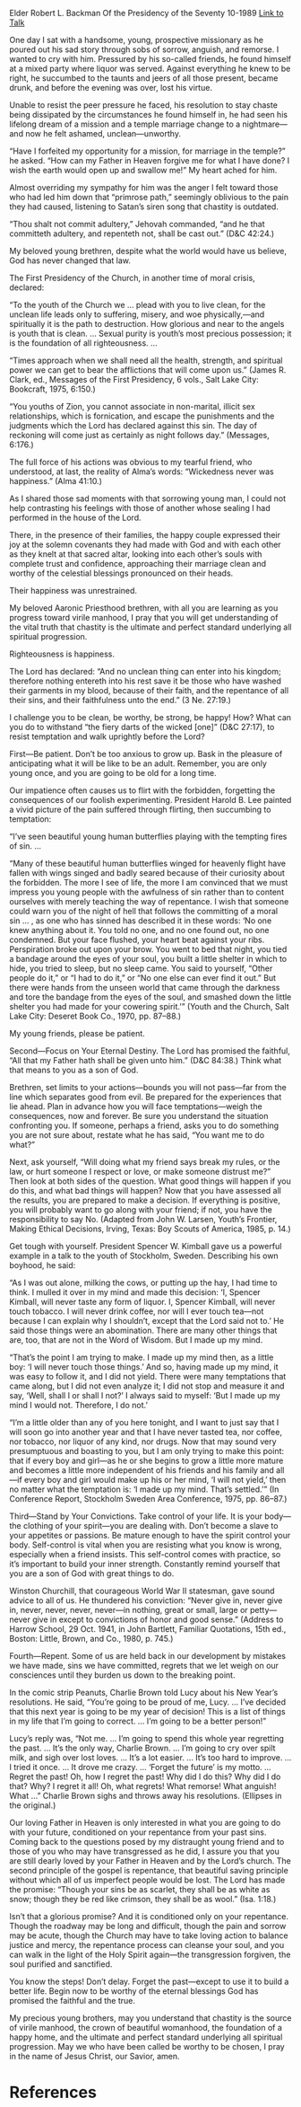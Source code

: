 Elder Robert L. Backman
Of the Presidency of the Seventy
10-1989
[Link to Talk](https://www.churchofjesuschrist.org/study/general-conference/1989/10/chastity-the-source-of-true-manhood?lang=eng)

One day I sat with a handsome, young, prospective missionary as he poured out his sad story through sobs of sorrow, anguish, and remorse. I wanted to cry with him. Pressured by his so-called friends, he found himself at a mixed party where liquor was served. Against everything he knew to be right, he succumbed to the taunts and jeers of all those present, became drunk, and before the evening was over, lost his virtue.

Unable to resist the peer pressure he faced, his resolution to stay chaste being dissipated by the circumstances he found himself in, he had seen his lifelong dream of a mission and a temple marriage change to a nightmare—and now he felt ashamed, unclean—unworthy.

“Have I forfeited my opportunity for a mission, for marriage in the temple?” he asked. “How can my Father in Heaven forgive me for what I have done? I wish the earth would open up and swallow me!” My heart ached for him.

Almost overriding my sympathy for him was the anger I felt toward those who had led him down that “primrose path,” seemingly oblivious to the pain they had caused, listening to Satan’s siren song that chastity is outdated.

“Thou shalt not commit adultery,” Jehovah commanded, “and he that committeth adultery, and repenteth not, shall be cast out.” (D&C 42:24.)

My beloved young brethren, despite what the world would have us believe, God has never changed that law.

The First Presidency of the Church, in another time of moral crisis, declared:

“To the youth of the Church we … plead with you to live clean, for the unclean life leads only to suffering, misery, and woe physically,—and spiritually it is the path to destruction. How glorious and near to the angels is youth that is clean. … Sexual purity is youth’s most precious possession; it is the foundation of all righteousness. …

“Times approach when we shall need all the health, strength, and spiritual power we can get to bear the afflictions that will come upon us.” (James R. Clark, ed., Messages of the First Presidency, 6 vols., Salt Lake City: Bookcraft, 1975, 6:150.)

“You youths of Zion, you cannot associate in non-marital, illicit sex relationships, which is fornication, and escape the punishments and the judgments which the Lord has declared against this sin. The day of reckoning will come just as certainly as night follows day.” (Messages, 6:176.)

The full force of his actions was obvious to my tearful friend, who understood, at last, the reality of Alma’s words: “Wickedness never was happiness.” (Alma 41:10.)

As I shared those sad moments with that sorrowing young man, I could not help contrasting his feelings with those of another whose sealing I had performed in the house of the Lord.

There, in the presence of their families, the happy couple expressed their joy at the solemn covenants they had made with God and with each other as they knelt at that sacred altar, looking into each other’s souls with complete trust and confidence, approaching their marriage clean and worthy of the celestial blessings pronounced on their heads.

Their happiness was unrestrained.

My beloved Aaronic Priesthood brethren, with all you are learning as you progress toward virile manhood, I pray that you will get understanding of the vital truth that chastity is the ultimate and perfect standard underlying all spiritual progression.

Righteousness is happiness.

The Lord has declared: “And no unclean thing can enter into his kingdom; therefore nothing entereth into his rest save it be those who have washed their garments in my blood, because of their faith, and the repentance of all their sins, and their faithfulness unto the end.” (3 Ne. 27:19.)

I challenge you to be clean, be worthy, be strong, be happy! How? What can you do to withstand “the fiery darts of the wicked [one]” (D&C 27:17), to resist temptation and walk uprightly before the Lord?

First—Be patient. Don’t be too anxious to grow up. Bask in the pleasure of anticipating what it will be like to be an adult. Remember, you are only young once, and you are going to be old for a long time.

Our impatience often causes us to flirt with the forbidden, forgetting the consequences of our foolish experimenting. President Harold B. Lee painted a vivid picture of the pain suffered through flirting, then succumbing to temptation:

“I’ve seen beautiful young human butterflies playing with the tempting fires of sin. …

“Many of these beautiful human butterflies winged for heavenly flight have fallen with wings singed and badly seared because of their curiosity about the forbidden. The more I see of life, the more I am convinced that we must impress you young people with the awfulness of sin rather than to content ourselves with merely teaching the way of repentance. I wish that someone could warn you of the night of hell that follows the committing of a moral sin … , as one who has sinned has described it in these words: ‘No one knew anything about it. You told no one, and no one found out, no one condemned. But your face flushed, your heart beat against your ribs. Perspiration broke out upon your brow. You went to bed that night, you tied a bandage around the eyes of your soul, you built a little shelter in which to hide, you tried to sleep, but no sleep came. You said to yourself, “Other people do it,” or “I had to do it,” or “No one else can ever find it out.” But there were hands from the unseen world that came through the darkness and tore the bandage from the eyes of the soul, and smashed down the little shelter you had made for your cowering spirit.’” (Youth and the Church, Salt Lake City: Deseret Book Co., 1970, pp. 87–88.)

My young friends, please be patient.

Second—Focus on Your Eternal Destiny. The Lord has promised the faithful, “All that my Father hath shall be given unto him.” (D&C 84:38.) Think what that means to you as a son of God.

Brethren, set limits to your actions—bounds you will not pass—far from the line which separates good from evil. Be prepared for the experiences that lie ahead. Plan in advance how you will face temptations—weigh the consequences, now and forever. Be sure you understand the situation confronting you. If someone, perhaps a friend, asks you to do something you are not sure about, restate what he has said, “You want me to do what?”

Next, ask yourself, “Will doing what my friend says break my rules, or the law, or hurt someone I respect or love, or make someone distrust me?” Then look at both sides of the question. What good things will happen if you do this, and what bad things will happen? Now that you have assessed all the results, you are prepared to make a decision. If everything is positive, you will probably want to go along with your friend; if not, you have the responsibility to say No. (Adapted from John W. Larsen, Youth’s Frontier, Making Ethical Decisions, Irving, Texas: Boy Scouts of America, 1985, p. 14.)

Get tough with yourself. President Spencer W. Kimball gave us a powerful example in a talk to the youth of Stockholm, Sweden. Describing his own boyhood, he said:

“As I was out alone, milking the cows, or putting up the hay, I had time to think. I mulled it over in my mind and made this decision: ‘I, Spencer Kimball, will never taste any form of liquor. I, Spencer Kimball, will never touch tobacco. I will never drink coffee, nor will I ever touch tea—not because I can explain why I shouldn’t, except that the Lord said not to.’ He said those things were an abomination. There are many other things that are, too, that are not in the Word of Wisdom. But I made up my mind.

“That’s the point I am trying to make. I made up my mind then, as a little boy: ‘I will never touch those things.’ And so, having made up my mind, it was easy to follow it, and I did not yield. There were many temptations that came along, but I did not even analyze it; I did not stop and measure it and say, ‘Well, shall I or shall I not?’ I always said to myself: ‘But I made up my mind I would not. Therefore, I do not.’

“I’m a little older than any of you here tonight, and I want to just say that I will soon go into another year and that I have never tasted tea, nor coffee, nor tobacco, nor liquor of any kind, nor drugs. Now that may sound very presumptuous and boasting to you, but I am only trying to make this point: that if every boy and girl—as he or she begins to grow a little more mature and becomes a little more independent of his friends and his family and all—if every boy and girl would make up his or her mind, ‘I will not yield,’ then no matter what the temptation is: ‘I made up my mind. That’s settled.’” (In Conference Report, Stockholm Sweden Area Conference, 1975, pp. 86–87.)

Third—Stand by Your Convictions. Take control of your life. It is your body—the clothing of your spirit—you are dealing with. Don’t become a slave to your appetites or passions. Be mature enough to have the spirit control your body. Self-control is vital when you are resisting what you know is wrong, especially when a friend insists. This self-control comes with practice, so it’s important to build your inner strength. Constantly remind yourself that you are a son of God with great things to do.

Winston Churchill, that courageous World War II statesman, gave sound advice to all of us. He thundered his conviction: “Never give in, never give in, never, never, never, never—in nothing, great or small, large or petty—never give in except to convictions of honor and good sense.” (Address to Harrow School, 29 Oct. 1941, in John Bartlett, Familiar Quotations, 15th ed., Boston: Little, Brown, and Co., 1980, p. 745.)

Fourth—Repent. Some of us are held back in our development by mistakes we have made, sins we have committed, regrets that we let weigh on our consciences until they burden us down to the breaking point.

In the comic strip Peanuts, Charlie Brown told Lucy about his New Year’s resolutions. He said, “You’re going to be proud of me, Lucy. … I’ve decided that this next year is going to be my year of decision! This is a list of things in my life that I’m going to correct. … I’m going to be a better person!”

Lucy’s reply was, “Not me. … I’m going to spend this whole year regretting the past. … It’s the only way, Charlie Brown. … I’m going to cry over spilt milk, and sigh over lost loves. … It’s a lot easier. … It’s too hard to improve. … I tried it once. … It drove me crazy. … ‘Forget the future’ is my motto. … Regret the past! Oh, how I regret the past! Why did I do this? Why did I do that? Why? I regret it all! Oh, what regrets! What remorse! What anguish! What …” Charlie Brown sighs and throws away his resolutions. (Ellipses in the original.)

Our loving Father in Heaven is only interested in what you are going to do with your future, conditioned on your repentance from your past sins. Coming back to the questions posed by my distraught young friend and to those of you who may have transgressed as he did, I assure you that you are still dearly loved by your Father in Heaven and by the Lord’s church. The second principle of the gospel is repentance, that beautiful saving principle without which all of us imperfect people would be lost. The Lord has made the promise: “Though your sins be as scarlet, they shall be as white as snow; though they be red like crimson, they shall be as wool.” (Isa. 1:18.)

Isn’t that a glorious promise? And it is conditioned only on your repentance. Though the roadway may be long and difficult, though the pain and sorrow may be acute, though the Church may have to take loving action to balance justice and mercy, the repentance process can cleanse your soul, and you can walk in the light of the Holy Spirit again—the transgression forgiven, the soul purified and sanctified.

You know the steps! Don’t delay. Forget the past—except to use it to build a better life. Begin now to be worthy of the eternal blessings God has promised the faithful and the true.

My precious young brothers, may you understand that chastity is the source of virile manhood, the crown of beautiful womanhood, the foundation of a happy home, and the ultimate and perfect standard underlying all spiritual progression. May we who have been called be worthy to be chosen, I pray in the name of Jesus Christ, our Savior, amen.

# References
